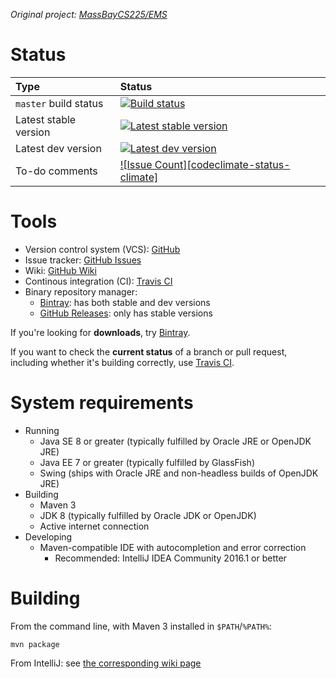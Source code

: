 *Original project: [MassBayCS225/EMS][github-orig]*

# Status #

| Type                  | Status                                                             |
|:----------------------|:-------------------------------------------------------------------|
| `master` build status | [![Build status][travis-status-master]][travis]                    |
| Latest stable version | [![Latest stable version][bintray-stable-version]][bintray-stable] |
| Latest dev version    | [![Latest dev version][bintray-dev-version]][bintray-dev]          |
| To-do comments        | [![Issue Count][codeclimate-status-climate]](https://codeclimate.com/github/massbay-cs/cs225-proj4)

# Tools #

* Version control system (VCS): [GitHub][github]
* Issue tracker: [GitHub Issues][github-issues]
* Wiki: [GitHub Wiki][github-wiki]
* Continous integration (CI): [Travis CI][travis]
* Binary repository manager:
	* [Bintray][bintray]: has both stable and dev versions
	* [GitHub Releases][github-releases]: only has stable versions

If you're looking for **downloads**, try [Bintray][bintray].

If you want to check the **current status** of a branch or pull request, including whether it's building correctly, use [Travis CI][travis].

# System requirements #

* Running
	* Java SE 8 or greater (typically fulfilled by Oracle JRE or OpenJDK JRE)
	* Java EE 7 or greater (typically fulfilled by GlassFish)
	* Swing (ships with Oracle JRE and non-headless builds of OpenJDK JRE)
* Building
	* Maven 3
	* JDK 8 (typically fulfilled by Oracle JDK or OpenJDK)
	* Active internet connection
* Developing
	* Maven-compatible IDE with autocompletion and error correction
		* Recommended: IntelliJ IDEA Community 2016.1 or better

# Building #

From the command line, with Maven 3 installed in `$PATH`/`%PATH%`:

	mvn package

From IntelliJ: see [the corresponding wiki page][github-wiki-intellij]



[github]:                    https://github.com/massbay-cs/cs225-proj4 "GitHub"
[github-orig]:               https://github.com/MassBayCS225/EMS "Original project on GitHub"
[github-issues]:             https://github.com/massbay-cs/cs225-proj4/issues "Issues"
[github-wiki]:               https://github.com/massbay-cs/cs225-proj4/wiki "Wiki"
[github-wiki-intellij]:      https://github.com/massbay-cs/cs225-proj4/wiki/IntelliJ "Development: IntelliJ"
[github-releases]:           https://github.com/massbay-cs/cs225-proj4/releases "GitHub Releases"
[travis]:                    https://travis-ci.org/massbay-cs/cs225-proj4 "Travis CI"
[travis-status-master]:      https://travis-ci.org/massbay-cs/cs225-proj4.svg?branch=master "Build status: master"
[bintray]:                   https://bintray.com/massbay-cs/cs225-proj4 "Bintray"
[bintray-dev]:               https://bintray.com/massbay-cs/cs225-proj4/cs225-proj4-dev/_latestVersion "Latest dev version"
[bintray-dev-version]:       https://api.bintray.com/packages/massbay-cs/cs225-proj4/cs225-proj4-dev/images/download.svg "Latest dev version"
[bintray-stable]:            https://bintray.com/massbay-cs/cs225-proj4/cs225-proj4-stable/_latestVersion "Latest stable version"
[bintray-stable-version]:    https://api.bintray.com/packages/massbay-cs/cs225-proj4/cs225-proj4-stable/images/download.svg "Latest stable version"
[codeclimate-status-issues]: https://codeclimate.com/github/massbay-cs/cs225-proj4/badges/issue_count.svg "CodeClimate issues"
